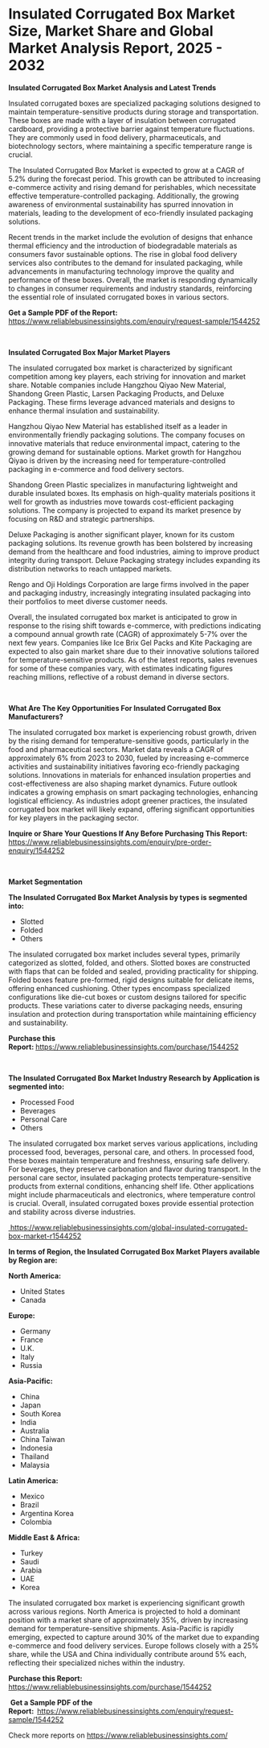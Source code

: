 <p><h1>Insulated Corrugated Box Market Size, Market Share and Global Market Analysis Report, 2025 - 2032</h1></p><p><strong>Insulated Corrugated Box Market Analysis and Latest Trends</strong></p>
<p><p>Insulated corrugated boxes are specialized packaging solutions designed to maintain temperature-sensitive products during storage and transportation. These boxes are made with a layer of insulation between corrugated cardboard, providing a protective barrier against temperature fluctuations. They are commonly used in food delivery, pharmaceuticals, and biotechnology sectors, where maintaining a specific temperature range is crucial.</p><p>The Insulated Corrugated Box Market is expected to grow at a CAGR of 5.2% during the forecast period. This growth can be attributed to increasing e-commerce activity and rising demand for perishables, which necessitate effective temperature-controlled packaging. Additionally, the growing awareness of environmental sustainability has spurred innovation in materials, leading to the development of eco-friendly insulated packaging solutions.</p><p>Recent trends in the market include the evolution of designs that enhance thermal efficiency and the introduction of biodegradable materials as consumers favor sustainable options. The rise in global food delivery services also contributes to the demand for insulated packaging, while advancements in manufacturing technology improve the quality and performance of these boxes. Overall, the market is responding dynamically to changes in consumer requirements and industry standards, reinforcing the essential role of insulated corrugated boxes in various sectors.</p></p>
<p><strong>Get a Sample PDF of the Report:&nbsp;</strong> <a href="https://www.reliablebusinessinsights.com/enquiry/request-sample/1544252?utm_campaign=2768&utm_medium=2&utm_source=Github&utm_content=ia&utm_term=08032025&utm_id=insulated-corrugated-box">https://www.reliablebusinessinsights.com/enquiry/request-sample/1544252</a></p>
<p>&nbsp;</p>
<p><strong>Insulated Corrugated Box Major Market Players</strong></p>
<p><p>The insulated corrugated box market is characterized by significant competition among key players, each striving for innovation and market share. Notable companies include Hangzhou Qiyao New Material, Shandong Green Plastic, Larsen Packaging Products, and Deluxe Packaging. These firms leverage advanced materials and designs to enhance thermal insulation and sustainability.</p><p>Hangzhou Qiyao New Material has established itself as a leader in environmentally friendly packaging solutions. The company focuses on innovative materials that reduce environmental impact, catering to the growing demand for sustainable options. Market growth for Hangzhou Qiyao is driven by the increasing need for temperature-controlled packaging in e-commerce and food delivery sectors.</p><p>Shandong Green Plastic specializes in manufacturing lightweight and durable insulated boxes. Its emphasis on high-quality materials positions it well for growth as industries move towards cost-efficient packaging solutions. The company is projected to expand its market presence by focusing on R&D and strategic partnerships.</p><p>Deluxe Packaging is another significant player, known for its custom packaging solutions. Its revenue growth has been bolstered by increasing demand from the healthcare and food industries, aiming to improve product integrity during transport. Deluxe Packaging strategy includes expanding its distribution networks to reach untapped markets.</p><p>Rengo and Oji Holdings Corporation are large firms involved in the paper and packaging industry, increasingly integrating insulated packaging into their portfolios to meet diverse customer needs.</p><p>Overall, the insulated corrugated box market is anticipated to grow in response to the rising shift towards e-commerce, with predictions indicating a compound annual growth rate (CAGR) of approximately 5-7% over the next few years. Companies like Ice Brix Gel Packs and Kite Packaging are expected to also gain market share due to their innovative solutions tailored for temperature-sensitive products. As of the latest reports, sales revenues for some of these companies vary, with estimates indicating figures reaching millions, reflective of a robust demand in diverse sectors.</p></p>
<p>&nbsp;</p>
<p><strong>What Are The Key Opportunities For Insulated Corrugated Box Manufacturers?</strong></p>
<p><p>The insulated corrugated box market is experiencing robust growth, driven by the rising demand for temperature-sensitive goods, particularly in the food and pharmaceutical sectors. Market data reveals a CAGR of approximately 6% from 2023 to 2030, fueled by increasing e-commerce activities and sustainability initiatives favoring eco-friendly packaging solutions. Innovations in materials for enhanced insulation properties and cost-effectiveness are also shaping market dynamics. Future outlook indicates a growing emphasis on smart packaging technologies, enhancing logistical efficiency. As industries adopt greener practices, the insulated corrugated box market will likely expand, offering significant opportunities for key players in the packaging sector.</p></p>
<p><strong>Inquire or Share Your Questions If Any Before Purchasing This Report:</strong> <a href="https://www.reliablebusinessinsights.com/enquiry/pre-order-enquiry/1544252?utm_campaign=2768&utm_medium=2&utm_source=Github&utm_content=ia&utm_term=08032025&utm_id=insulated-corrugated-box">https://www.reliablebusinessinsights.com/enquiry/pre-order-enquiry/1544252</a></p>
<p>&nbsp;</p>
<p><strong>Market Segmentation</strong></p>
<p><strong>The Insulated Corrugated Box Market Analysis by types is segmented into:</strong></p>
<p><ul><li>Slotted</li><li>Folded</li><li>Others</li></ul></p>
<p><p>The insulated corrugated box market includes several types, primarily categorized as slotted, folded, and others. Slotted boxes are constructed with flaps that can be folded and sealed, providing practicality for shipping. Folded boxes feature pre-formed, rigid designs suitable for delicate items, offering enhanced cushioning. Other types encompass specialized configurations like die-cut boxes or custom designs tailored for specific products. These variations cater to diverse packaging needs, ensuring insulation and protection during transportation while maintaining efficiency and sustainability.</p></p>
<p><strong>Purchase this Report:&nbsp;</strong><a href="https://www.reliablebusinessinsights.com/purchase/1544252?utm_campaign=2768&utm_medium=2&utm_source=Github&utm_content=ia&utm_term=08032025&utm_id=insulated-corrugated-box">https://www.reliablebusinessinsights.com/purchase/1544252</a></p>
<p>&nbsp;</p>
<p><strong>The Insulated Corrugated Box Market Industry Research by Application is segmented into:</strong></p>
<p><ul><li>Processed Food</li><li>Beverages</li><li>Personal Care</li><li>Others</li></ul></p>
<p><p>The insulated corrugated box market serves various applications, including processed food, beverages, personal care, and others. In processed food, these boxes maintain temperature and freshness, ensuring safe delivery. For beverages, they preserve carbonation and flavor during transport. In the personal care sector, insulated packaging protects temperature-sensitive products from external conditions, enhancing shelf life. Other applications might include pharmaceuticals and electronics, where temperature control is crucial. Overall, insulated corrugated boxes provide essential protection and stability across diverse industries.</p></p>
<p><a href="https://www.reliablebusinessinsights.com/global-insulated-corrugated-box-market-r1544252?utm_campaign=2768&utm_medium=2&utm_source=Github&utm_content=ia&utm_term=08032025&utm_id=insulated-corrugated-box">&nbsp;https://www.reliablebusinessinsights.com/global-insulated-corrugated-box-market-r1544252</a></p>
<p><strong>In terms of Region, the Insulated Corrugated Box Market Players available by Region are:</strong></p>
<p>
    <p> <strong> North America: </strong>
        <ul>
            <li>United States</li>
            <li>Canada</li>
        </ul>
        </p> 
    <p> <strong> Europe: </strong>
        <ul>
            <li>Germany</li>
            <li>France</li>
            <li>U.K.</li>
            <li>Italy</li>
            <li>Russia</li>
        </ul>
        </p> 
    <p> <strong> Asia-Pacific: </strong>
        <ul>
            <li>China</li>
            <li>Japan</li>
            <li>South Korea</li>
            <li>India</li>
            <li>Australia</li>
            <li>China Taiwan</li>
            <li>Indonesia</li>
            <li>Thailand</li>
            <li>Malaysia</li>
        </ul>
        </p> 
    <p> <strong> Latin America: </strong>
        <ul>
            <li>Mexico</li>
            <li>Brazil</li>
            <li>Argentina Korea</li>
            <li>Colombia</li>
        </ul>
        </p> 
    <p> <strong> Middle East & Africa: </strong>
        <ul>
            <li>Turkey</li>
            <li>Saudi</li>
            <li>Arabia</li>
            <li>UAE</li>
            <li>Korea</li>
        </ul>
    </p>
    </p>
<p><p>The insulated corrugated box market is experiencing significant growth across various regions. North America is projected to hold a dominant position with a market share of approximately 35%, driven by increasing demand for temperature-sensitive shipments. Asia-Pacific is rapidly emerging, expected to capture around 30% of the market due to expanding e-commerce and food delivery services. Europe follows closely with a 25% share, while the USA and China individually contribute around 5% each, reflecting their specialized niches within the industry.</p></p>
<p><strong>Purchase this Report: </strong><a href="https://www.reliablebusinessinsights.com/purchase/1544252?utm_campaign=2768&utm_medium=2&utm_source=Github&utm_content=ia&utm_term=08032025&utm_id=insulated-corrugated-box">https://www.reliablebusinessinsights.com/purchase/1544252</a></p>
<p>&nbsp;<strong>Get a Sample PDF of the Report:&nbsp;&nbsp;</strong><a href="https://www.reliablebusinessinsights.com/enquiry/request-sample/1544252?utm_campaign=2768&utm_medium=2&utm_source=Github&utm_content=ia&utm_term=08032025&utm_id=insulated-corrugated-box">https://www.reliablebusinessinsights.com/enquiry/request-sample/1544252</a></p>
<p><strong></strong></p>
<p>Check more reports on <a href="https://www.reliablebusinessinsights.com/?utm_campaign=2768&utm_medium=2&utm_source=Github&utm_content=ia&utm_term=08032025&utm_id=insulated-corrugated-box">https://www.reliablebusinessinsights.com/</a></p>